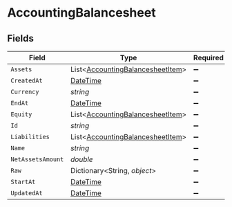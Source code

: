 # AccountingBalancesheet


## Fields

| Field                                                                                     | Type                                                                                      | Required                                                                                  | Description                                                                               |
| ----------------------------------------------------------------------------------------- | ----------------------------------------------------------------------------------------- | ----------------------------------------------------------------------------------------- | ----------------------------------------------------------------------------------------- |
| `Assets`                                                                                  | List<[AccountingBalancesheetItem](../../Models/Components/AccountingBalancesheetItem.md)> | :heavy_minus_sign:                                                                        | N/A                                                                                       |
| `CreatedAt`                                                                               | [DateTime](https://learn.microsoft.com/en-us/dotnet/api/system.datetime?view=net-5.0)     | :heavy_minus_sign:                                                                        | N/A                                                                                       |
| `Currency`                                                                                | *string*                                                                                  | :heavy_minus_sign:                                                                        | N/A                                                                                       |
| `EndAt`                                                                                   | [DateTime](https://learn.microsoft.com/en-us/dotnet/api/system.datetime?view=net-5.0)     | :heavy_minus_sign:                                                                        | N/A                                                                                       |
| `Equity`                                                                                  | List<[AccountingBalancesheetItem](../../Models/Components/AccountingBalancesheetItem.md)> | :heavy_minus_sign:                                                                        | N/A                                                                                       |
| `Id`                                                                                      | *string*                                                                                  | :heavy_minus_sign:                                                                        | N/A                                                                                       |
| `Liabilities`                                                                             | List<[AccountingBalancesheetItem](../../Models/Components/AccountingBalancesheetItem.md)> | :heavy_minus_sign:                                                                        | N/A                                                                                       |
| `Name`                                                                                    | *string*                                                                                  | :heavy_minus_sign:                                                                        | N/A                                                                                       |
| `NetAssetsAmount`                                                                         | *double*                                                                                  | :heavy_minus_sign:                                                                        | N/A                                                                                       |
| `Raw`                                                                                     | Dictionary<String, *object*>                                                              | :heavy_minus_sign:                                                                        | N/A                                                                                       |
| `StartAt`                                                                                 | [DateTime](https://learn.microsoft.com/en-us/dotnet/api/system.datetime?view=net-5.0)     | :heavy_minus_sign:                                                                        | N/A                                                                                       |
| `UpdatedAt`                                                                               | [DateTime](https://learn.microsoft.com/en-us/dotnet/api/system.datetime?view=net-5.0)     | :heavy_minus_sign:                                                                        | N/A                                                                                       |